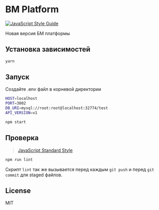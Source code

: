 # BM Platform

[![JavaScript Style Guide](https://img.shields.io/badge/code_style-standard-brightgreen.svg)](https://standardjs.com)

Новая версия БМ платформы

## Установка зависимостей

```bash
yarn
```

## Запуск

Создайте .env файл в корневой директории

```bash
HOST=localhost
PORT=3002
DB_URI=mysql://root:root@localhost:32774/test
API_VERSION=v1
```

```bash
npm start
```

## Проверка

> [JavaScript Standard Style ](https://standardjs.com)

```bash
npm run lint
```

Скрипт `lint` так же вызывается перед  каждым `git push` и перед `git commit` для staged файлов.

License
----

MIT
